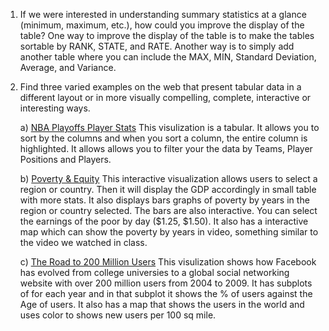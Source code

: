 1. If we were interested in understanding summary statistics at a glance (minimum, maximum, etc.), how could you improve the display of the table?
	One way to improve the display of the table is to make the tables sortable by RANK, STATE, and RATE. Another way is to simply add another table where you can include the MAX, MIN, Standard Deviation, Average, and Variance.

2. Find three varied examples on the web that present tabular data in a different layout or in more visually compelling, complete, interactive or interesting ways.

	a) [NBA Playoffs Player Stats](http://www.nbastuffer.com/2014_NBA_Playoffs_Player_Stats.html)
		This visulization is a tabular. It allows you to sort by the columns and when you sort a column, the entire column is highlighted. It allows allows you to filter your the data by Teams, Player Positions and Players.

	b) [Poverty & Equity](http://povertydata.worldbank.org/poverty/country/)
		This interactive visualization allows users to select a region or country. Then it will display the GDP accordingly in small table with more stats. It also displays bars graphs of poverty by years in the region or country selected. The bars are also interactive. You can select the earnings of the poor by day ($1.25, $1.50). It also has a interactive map which can show the poverty by years in video, something similar to the video we watched in class.

	c) [The Road to 200 Million Users](http://www.nytimes.com/imagepages/2009/03/29/business/29face.graf01.ready.html)
		This visulization shows how Facebook has evolved from college universies to a global social networking website with over 200 million users from 2004 to 2009. It has subplots of for each year and in that subplot it shows the % of users against the Age of users. It also has a map that shows the users in the world and uses color to shows new users per 100 sq mile.
